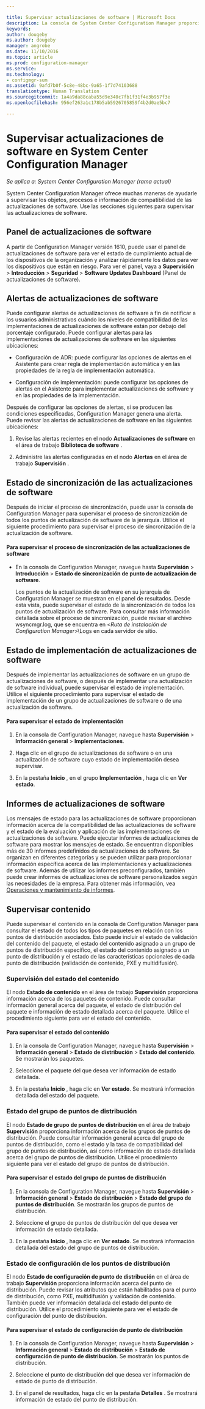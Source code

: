 ```yaml
---

title: Supervisar actualizaciones de software | Microsoft Docs
description: La consola de System Center Configuration Manager proporciona alertas y estados para supervisar la compatibilidad y las actualizaciones.
keywords: 
author: dougeby
ms.author: dougeby
manager: angrobe
ms.date: 11/10/2016
ms.topic: article
ms.prod: configuration-manager
ms.service: 
ms.technology:
- configmgr-sum
ms.assetid: 9afd7b0f-5c8e-48bc-9a65-1f7d74103688
translationtype: Human Translation
ms.sourcegitcommit: 1a4a9da88caba55d9e340c7fb1f31f4e3b957f3e
ms.openlocfilehash: 956ef263a1c178b5ab5926705859f4b2d0ae5bc7

---
```

# <a name="monitor-software-updates-in-system-center-configuration-manager"></a>Supervisar actualizaciones de software en System Center Configuration Manager

*Se aplica a: System Center Configuration Manager (rama actual)*

System Center Configuration Manager ofrece muchas maneras de ayudarle a supervisar los objetos, procesos e información de compatibilidad de las actualizaciones de software. Use las secciones siguientes para supervisar las actualizaciones de software.

## <a name="software-updates-dashboard"></a>Panel de actualizaciones de software
A partir de Configuration Manager versión 1610, puede usar el panel de actualizaciones de software para ver el estado de cumplimiento actual de los dispositivos de la organización y analizar rápidamente los datos para ver los dispositivos que están en riesgo. Para ver el panel, vaya a **Supervisión** > **Introducción** > **Seguridad** > **Software Updates Dashboard** (Panel de actualizaciones de software).   

##  <a name="a-namebkmksualertsa-alerts-for-software-updates"></a><a name="BKMK_SUAlerts"></a> Alertas de actualizaciones de software  
 Puede configurar alertas de actualizaciones de software a fin de notificar a los usuarios administrativos cuándo los niveles de compatibilidad de las implementaciones de actualizaciones de software están por debajo del porcentaje configurado. Puede configurar alertas para las implementaciones de actualizaciones de software en las siguientes ubicaciones:  

-   Configuración de ADR: puede configurar las opciones de alertas en el Asistente para crear regla de implementación automática y en las propiedades de la regla de implementación automática.  

-   Configuración de implementación: puede configurar las opciones de alertas en el Asistente para implementar actualizaciones de software y en las propiedades de la implementación.  

Después de configurar las opciones de alertas, si se producen las condiciones especificadas, Configuration Manager genera una alerta. Puede revisar las alertas de actualizaciones de software en las siguientes ubicaciones:  

1.  Revise las alertas recientes en el nodo **Actualizaciones de software** en el área de trabajo **Biblioteca de software** .  

2.  Administre las alertas configuradas en el nodo **Alertas** en el área de trabajo **Supervisión** .  

##  <a name="a-namebkmksusyncstatusa-software-updates-synchronization-status"></a><a name="BKMK_SUSyncStatus"></a> Estado de sincronización de las actualizaciones de software  
 Después de iniciar el proceso de sincronización, puede usar la consola de Configuration Manager para supervisar el proceso de sincronización de todos los puntos de actualización de software de la jerarquía. Utilice el siguiente procedimiento para supervisar el proceso de sincronización de la actualización de software.  

#### <a name="to-monitor-the-software-updates-synchronization-process"></a>Para supervisar el proceso de sincronización de las actualizaciones de software  

- En la consola de Configuration Manager, navegue hasta **Supervisión** > **Introducción** > **Estado de sincronización de punto de actualización de software**.  

    Los puntos de la actualización de software en su jerarquía de Configuration Manager se muestran en el panel de resultados. Desde esta vista, puede supervisar el estado de la sincronización de todos los puntos de actualización de software. Para consultar más información detallada sobre el proceso de sincronización, puede revisar el archivo wsyncmgr.log, que se encuentra en <*Ruta de instalación de Configuration Manager*>\Logs en cada servidor de sitio.  

##  <a name="a-namebkmksudeploystatusa-software-update-deployment-status"></a><a name="BKMK_SUDeployStatus"></a> Estado de implementación de actualizaciones de software  
 Después de implementar las actualizaciones de software en un grupo de actualizaciones de software, o después de implementar una actualización de software individual, puede supervisar el estado de implementación. Utilice el siguiente procedimiento para supervisar el estado de implementación de un grupo de actualizaciones de software o de una actualización de software.  

#### <a name="to-monitor-deployment-status"></a>Para supervisar el estado de implementación  

1.  En la consola de Configuration Manager, navegue hasta **Supervisión** > **Información general** > **Implementaciones**.  

2.  Haga clic en el grupo de actualizaciones de software o en una actualización de software cuyo estado de implementación desea supervisar.  

3.  En la pestaña **Inicio** , en el grupo **Implementación** , haga clic en **Ver estado**.  

##  <a name="a-namebkmksureportsa-software-updates-reports"></a><a name="BKMK_SUReports"></a> Informes de actualizaciones de software  
 Los mensajes de estado para las actualizaciones de software proporcionan información acerca de la compatibilidad de las actualizaciones de software y el estado de la evaluación y aplicación de las implementaciones de actualizaciones de software. Puede ejecutar informes de actualizaciones de software para mostrar los mensajes de estado. Se encuentran disponibles más de 30 informes predefinidos de actualizaciones de software. Se organizan en diferentes categorías y se pueden utilizar para proporcionar información específica acerca de las implementaciones y actualizaciones de software. Además de utilizar los informes preconfigurados, también puede crear informes de actualizaciones de software personalizados según las necesidades de la empresa. Para obtener más información, vea [Operaciones y mantenimiento de informes](../../core/servers/manage/operations-and-maintenance-for-reporting.md).  

##  <a name="a-namebkmkmonitorcontenta-monitor-content"></a><a name="BKMK_MonitorContent"></a> Supervisar contenido  
 Puede supervisar el contenido en la consola de Configuration Manager para consultar el estado de todos los tipos de paquetes en relación con los puntos de distribución asociados. Esto puede incluir el estado de validación del contenido del paquete, el estado del contenido asignado a un grupo de puntos de distribución específico, el estado del contenido asignado a un punto de distribución y el estado de las características opcionales de cada punto de distribución (validación de contenido, PXE y multidifusión).  

###  <a name="a-namebkmkcontentstatusa-content-status-monitoring"></a><a name="BKMK_ContentStatus"></a> Supervisión del estado del contenido  
 El nodo **Estado de contenido** en el área de trabajo **Supervisión** proporciona información acerca de los paquetes de contenido. Puede consultar información general acerca del paquete, el estado de distribución del paquete e información de estado detallada acerca del paquete. Utilice el procedimiento siguiente para ver el estado del contenido.  

#### <a name="to-monitor-content-status"></a>Para supervisar el estado del contenido  

1.  En la consola de Configuration Manager, navegue hasta **Supervisión** > **Información general** > **Estado de distribución** > **Estado del contenido**. Se mostrarán los paquetes.  

2.  Seleccione el paquete del que desea ver información de estado detallada.  

3.  En la pestaña **Inicio** , haga clic en **Ver estado**. Se mostrará información detallada del estado del paquete.  

###  <a name="a-namebkmkdpgroupstatusa-distribution-point-group-status"></a><a name="BKMK_DPGroupStatus"></a> Estado del grupo de puntos de distribución  
 El nodo **Estado de grupo de puntos de distribución** en el área de trabajo **Supervisión** proporciona información acerca de los grupos de puntos de distribución. Puede consultar información general acerca del grupo de puntos de distribución, como el estado y la tasa de compatibilidad del grupo de puntos de distribución, así como información de estado detallada acerca del grupo de puntos de distribución. Utilice el procedimiento siguiente para ver el estado del grupo de puntos de distribución.  

#### <a name="to-monitor-distribution-point-group-status"></a>Para supervisar el estado del grupo de puntos de distribución  

1.  En la consola de Configuration Manager, navegue hasta **Supervisión** > **Información general** > **Estado de distribución** > **Estado del grupo de puntos de distribución**. Se mostrarán los grupos de puntos de distribución.  

2.  Seleccione el grupo de puntos de distribución del que desea ver información de estado detallada.  

3.  En la pestaña **Inicio** , haga clic en **Ver estado**. Se mostrará información detallada del estado del grupo de puntos de distribución.  

###  <a name="a-namebkmkdpconfigstatusa-distribution-point-configuration-status"></a><a name="BKMK_DPConfigStatus"></a> Estado de configuración de los puntos de distribución  
 El nodo **Estado de configuración de punto de distribución** en el área de trabajo **Supervisión** proporciona información acerca del punto de distribución. Puede revisar los atributos que están habilitados para el punto de distribución, como PXE, multidifusión y validación de contenido. También puede ver información detallada del estado del punto de distribución. Utilice el procedimiento siguiente para ver el estado de configuración del punto de distribución.  

#### <a name="to-monitor-distribution-point-configuration-status"></a>Para supervisar el estado de configuración de punto de distribución  

1.  En la consola de Configuration Manager, navegue hasta **Supervisión** > **Información general** > **Estado de distribución** > **Estado de configuración de punto de distribución**. Se mostrarán los puntos de distribución.  

2.  Seleccione el punto de distribución del que desea ver información de estado de punto de distribución.  

3.  En el panel de resultados, haga clic en la pestaña **Detalles** . Se mostrará información de estado del punto de distribución.  



<!--HONumber=Dec16_HO3-->


